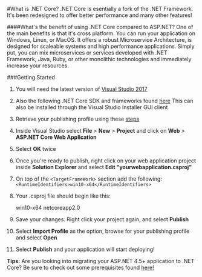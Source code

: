 #What is .NET Core?
.NET Core is esentially a fork of the .NET Framework. It's been redesigned to offer better performance and many other features!

####What's the benefit of using .NET Core compared to ASP.NET?
One of the main benefits is that it's cross platform. You can run your application on Windows, Linux, or MacOS.
It offers a robust Microservice Architecture, is designed for scaleable systems and high performance applications. Simply put, you can mix microservices or services developed with .NET Framework, Java, Ruby, or other monolithic technologies and immediately increase your resources.

###Getting Started
1. You will need the latest version of [Visual Studio 2017](https://www.visualstudio.com/downloads/)
2. Also the following .NET Core SDK and frameworks found [here](https://www.microsoft.com/net/download/windows) This can also be installed through the Visual Studio Installer GUI client
3. Retrieve your publishing profile using these [steps](https://www.gearhost.com/documentation/how-to-publish-your-app-from-visual-studio)
4. Inside Visual Studio select **File** > **New** > **Project** and click on **Web** > **ASP.NET Core Web Application**
5. Select **OK** twice 
6. Once you're ready to publish, right click on your web application project inside **Solution Explorer** and select **Edit "yourwebapplication.csproj"**
7. On top of the `<TargetFrameWork>` section add the following:
 `<RuntimeIdentifiers>win10-x64</RuntimeIdentifiers>`

8. Your .csproj file should begin like this:

    <Project Sdk="Microsoft.NET.Sdk.Web">
    <PropertyGroup>
    <RuntimeIdentifiers>win10-x64</RuntimeIdentifiers>
    <TargetFramework>netcoreapp2.0</TargetFramework>
    </PropertyGroup>

8. Save your changes. Right click your project again, and select **Publish**
9. Select **Import Profile** as the option, browse for your publishing profile and select **Open**
10. Select **Publish** and your application will start deploying!


**Tips:** Are you looking into migrating your ASP.NET 4.5+ application to .NET Core? Be sure to check out some prerequisites found [here!](https://docs.microsoft.com/en-us/dotnet/standard/choosing-core-framework-server)